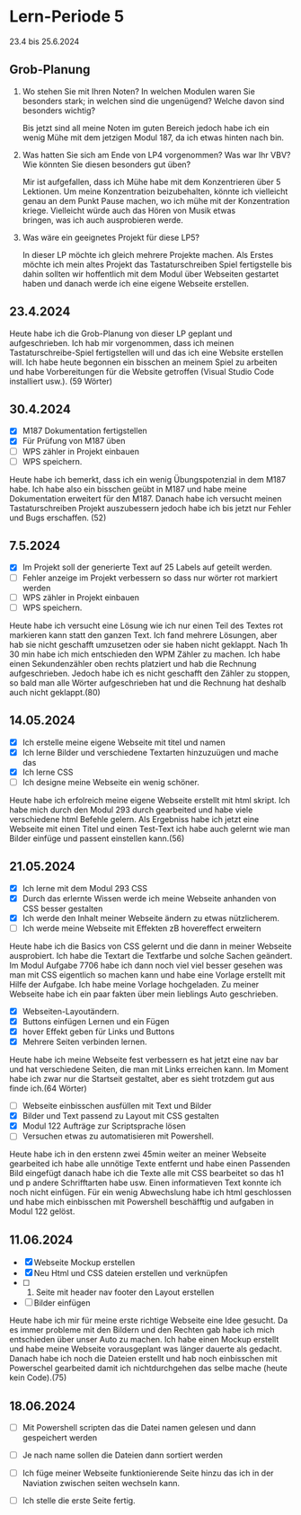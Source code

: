 # Lern-Periode 5

23.4 bis 25.6.2024

## Grob-Planung

1. Wo stehen Sie mit Ihren Noten? In welchen Modulen waren Sie besonders stark; in welchen sind die ungenügend? Welche davon sind besonders wichtig?

   Bis jetzt sind all meine Noten im guten Bereich jedoch habe ich ein wenig Mühe mit dem jetzigen Modul 187, da ich etwas hinten nach bin.
   
3. Was hatten Sie sich am Ende von LP4 vorgenommen? Was war Ihr VBV? Wie könnten Sie diesen besonders gut üben?
   
   Mir ist aufgefallen, dass ich Mühe habe mit dem Konzentrieren über 5  Lektionen. Um meine Konzentration beizubehalten, könnte ich vielleicht genau an dem Punkt Pause machen, wo ich mühe mit der Konzentration kriege. Vielleicht würde auch das Hören von Musik etwas    
bringen, was ich auch ausprobieren werde.
   
6. Was wäre ein geeignetes Projekt für diese LP5?
   
   In dieser LP möchte ich gleich mehrere Projekte machen. Als Erstes möchte ich mein altes Projekt das Tastaturschreiben Spiel fertigstelle bis dahin sollten wir hoffentlich mit dem Modul über Webseiten gestartet haben und danach werde ich eine eigene Webseite 
   erstellen.

## 23.4.2024

Heute habe ich die Grob-Planung von dieser LP geplant und aufgeschrieben. Ich hab mir vorgenommen, dass ich meinen Tastaturschreibe-Spiel fertigstellen will und das ich eine Website erstellen will. Ich habe heute begonnen ein bisschen an meinem Spiel zu arbeiten und habe Vorbereitungen für die Website getroffen (Visual Studio Code installiert usw.). (59 Wörter)
## 30.4.2024

- [x] M187 Dokumentation fertigstellen
- [x] Für Prüfung von M187 üben
- [ ] WPS zähler in Projekt einbauen
- [ ] WPS speichern.

Heute habe ich bemerkt, dass ich ein wenig Übungspotenzial in dem M187 habe. Ich habe also ein bisschen geübt in M187 und habe meine Dokumentation erweitert für den M187. Danach habe ich versucht meinen Tastaturschreiben Projekt auszubessern jedoch habe ich bis jetzt nur Fehler und Bugs erschaffen. (52)

## 7.5.2024

- [x] Im Projekt soll der generierte Text auf 25 Labels auf geteilt werden.
- [ ] Fehler anzeige im Projekt verbessern so dass nur wörter rot markiert werden
- [ ] WPS zähler in Projekt einbauen
- [ ] WPS speichern.

Heute habe ich versucht eine Lösung wie ich nur einen Teil des Textes rot markieren kann statt den ganzen Text. Ich fand mehrere Lösungen, aber hab sie nicht geschafft umzusetzen oder sie haben nicht geklappt. Nach 1h 30 min habe ich mich entschieden den WPM Zähler zu machen. Ich habe einen Sekundenzähler oben rechts platziert und hab die Rechnung aufgeschrieben. Jedoch habe ich es nicht geschafft den Zähler zu stoppen, so bald man alle Wörter aufgeschrieben hat und die Rechnung hat deshalb auch nicht geklappt.(80)

## 14.05.2024

- [x] Ich erstelle meine eigene Webseite mit titel und namen
- [x] Ich lerne Bilder und verschiedene Textarten hinzuzuügen und mache das
- [x] Ich lerne CSS
- [ ] Ich designe meine Webseite ein wenig schöner.

Heute habe ich erfolreich meine eigene Webseite erstellt mit html skript. Ich habe mich durch den Modul 293 durch gearbeited und habe viele verschiedene html Befehle gelern. Als Ergebniss habe ich jetzt eine Webseite mit einen Titel und einen Test-Text ich habe auch gelernt wie man Bilder einfüge und passent einstellen kann.(56)

## 21.05.2024

- [x] Ich lerne mit dem Modul 293 CSS
- [x] Durch das erlernte Wissen werde ich meine Webseite anhanden von CSS besser gestalten
- [x] Ich werde den Inhalt meiner Webseite ändern zu etwas nützlicherem.
- [ ] Ich werde meine Webseite mit Effekten zB hovereffect erweitern

Heute habe ich die Basics von CSS gelernt und die dann in meiner Webseite ausprobiert. Ich habe die Textart die Textfarbe und solche Sachen geändert. Im Modul Aufgabe 7706 habe ich dann noch viel viel besser gesehen was man mit CSS eigentlich so machen kann und habe eine Vorlage erstellt mit Hilfe der Aufgabe. Ich habe meine Vorlage hochgeladen. Zu meiner Webseite habe ich ein paar fakten über mein lieblings Auto geschrieben.

- [x] Webseiten-Layoutändern.
- [x] Buttons einfügen Lernen und ein Fügen
- [x] hover Effekt geben für Links und Buttons
- [x] Mehrere Seiten verbinden lernen.

Heute habe ich meine Webseite fest verbessern es hat jetzt eine nav bar und hat verschiedene Seiten, die man mit Links erreichen kann. Im Moment habe ich zwar nur die Startseit gestaltet, aber es sieht trotzdem gut aus finde ich.(64 Wörter)

- [ ] Webseite einbisschen ausfüllen mit Text und Bilder
- [x] Bilder und Text passend zu Layout mit CSS gestalten
- [x] Modul 122 Aufträge zur Scriptsprache lösen
- [ ] Versuchen etwas zu automatisieren mit Powershell.

Heute habe ich in den erstenn zwei 45min weiter an meiner Webseite gearbeited ich habe alle unnötige Texte entfernt und habe einen Passenden Bild eingefügt danach habe ich die Texte alle mit CSS bearbeitet so das h1 und p andere Schrifftarten habe usw. Einen
informatieven Text konnte ich noch nicht einfügen. Für ein wenig Abwechslung habe ich html geschlossen und habe mich einbisschen mit Powershell beschäfftig und aufgaben in Modul 122 gelöst.

## 11.06.2024

- [x] Webseite Mockup erstellen
- [x] Neu Html und CSS dateien erstellen und verknüpfen
- [ ] 1. Seite mit header nav footer den Layout erstellen
- [ ] Bilder einfügen

Heute habe ich mir für meine erste richtige Webseite eine Idee gesucht. Da es immer probleme mit den Bildern und den Rechten gab habe ich mich entschieden über unser Auto zu machen. Ich habe einen Mockup erstellt und habe meine Webseite vorausgeplant was länger dauerte als gedacht. Danach habe ich noch die Dateien erstellt und hab noch einbisschen mit Powerschel gearbeited damit ich nichtdurchgehen das selbe mache (heute kein Code).(75)

## 18.06.2024

- [ ] Mit Powershell scripten das die Datei namen gelesen und dann gespeichert werden
- [ ] Je nach name sollen die Dateien dann sortiert werden
- [ ] Ich füge meiner Webseite funktionierende Seite hinzu das ich in der Naviation zwischen seiten wechseln kann.
- [ ] Ich stelle die erste Seite fertig.



